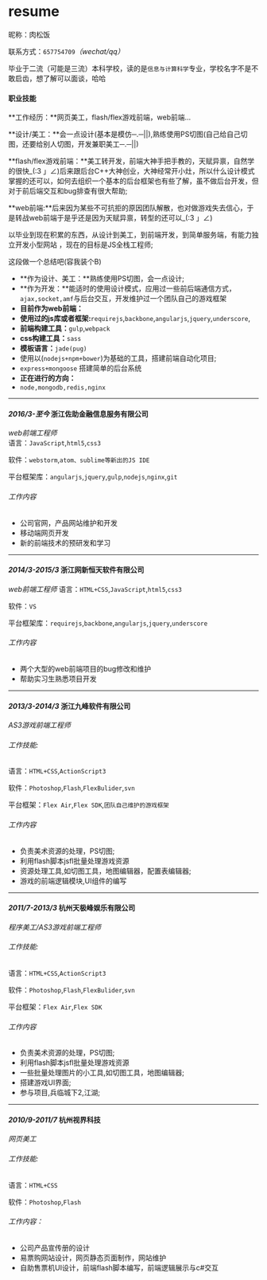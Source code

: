 # resume

昵称：肉松饭

联系方式：`657754709`*（wechat/qq）*

毕业于二流（可能是三流）本科学校，读的是`信息与计算科学`专业，学校名字不是不敢启齿，想了解可以面谈，哈哈

#### 职业技能
**工作经历：**网页美工，flash/flex游戏前端，web前端...

**设计/美工：**会一点设计(基本是模仿─.─||),熟练使用PS切图(自己给自己切图，还要给别人切图，开发兼职美工─.─||)

**flash/flex游戏前端：**美工转开发，前端大神手把手教的，天赋异禀，自然学的很快_(:3 」∠)后来跟后台C++大神创业，大神经常开小灶，所以什么设计模式掌握的还可以，如何去组织一个基本的后台框架也有些了解，虽不做后台开发，但对于前后端交互和bug排查有很大帮助;

**web前端:**后来因为某些不可抗拒的原因团队解散，也对做游戏失去信心，于是转战web前端于是乎还是因为天赋异禀，转型的还可以_(:3 」∠)

以毕业到现在积累的东西，从设计到美工，到前端开发，到简单服务端，有能力独立开发小型网站
，现在的目标是JS全栈工程师;

这段做一个总结吧(容我装个B)

- **作为设计、美工：**熟练使用PS切图，会一点设计;
- **作为开发：**能适时的使用设计模式，应用过一些前后端通信方式，`ajax,socket,amf`与后台交互，开发维护过一个团队自己的游戏框架
- **目前作为web前端：**
- **使用过的js库或者框架:**`requirejs`,`backbone`,`angularjs`,`jquery`,`underscore`,
- **前端构建工具：**`gulp`,`webpack`
- **css构建工具：**`sass`
- **模板语言：**`jade(pug)`
- 使用以(`nodejs+npm+bower`)为基础的工具，搭建前端自动化项目;
- `express+mongoose` 搭建简单的后台系统
- **正在进行的方向：**
- `node,mongodb,redis,nginx`


---

#### _2016/3-至今_ 浙江佐助金融信息服务有限公司
*web前端工程师*  
语言：`JavaScript`,`html5`,`css3`

软件：`webstorm`,`atom、sublime等新出的JS IDE`

平台框架库：`angularjs`,`jquery`,`gulp`,`nodejs`,`nginx`,`git`
###### 工作内容
- 公司官网，产品网站维护和开发
- 移动端网页开发
- 新的前端技术的预研发和学习

---
#### _2014/3-2015/3_ 浙江网新恒天软件有限公司
*web前端工程师*
语言：`HTML+CSS`,`JavaScript`,`html5`,`css3`

软件：`VS`

平台框架库：`requirejs`,`backbone`,`angularjs`,`jquery`,`underscore`
###### 工作内容
- 两个大型的web前端项目的bug修改和维护
- 帮助实习生熟悉项目开发

---
#### _2013/3-2014/3_ 浙江九峰软件有限公司
*AS3游戏前端工程师*
###### 工作技能:
语言：`HTML+CSS`,`ActionScript3`

软件：`Photoshop`,`Flash`,`FlexBulider`,`svn`

平台框架：`Flex Air`,`Flex SDK`,`团队自己维护的游戏框架`

###### 工作内容
 - 负责美术资源的处理，PS切图;
 - 利用flash脚本jsfl批量处理游戏资源
 - 资源处理工具,如切图工具，地图编辑器，配置表编辑器;
 - 游戏的前端逻辑模块,UI组件的编写

---
#### _2011/7-2013/3_ 杭州天极峰娱乐有限公司
*程序美工/AS3游戏前端工程师*
###### 工作技能:  
语言：`HTML+CSS`,`ActionScript3`

软件：`Photoshop`,`Flash`,`FlexBulider`,`svn`

平台框架：`Flex Air`,`Flex SDK`

###### 工作内容

 - 负责美术资源的处理，PS切图;
 - 利用flash脚本jsfl批量处理游戏资源
 - 一些批量处理图片的小工具,如切图工具，地图编辑器;
 - 搭建游戏UI界面;
 - 参与项目,兵临城下2,江湖;

---
#### _2010/9-2011/7_ 杭州视界科技 
*网页美工*

###### 工作技能:  
语言：`HTML+CSS`  

软件：`Photoshop`,`Flash`
###### 工作内容：

 - 公司产品宣传册的设计
 - 易票购网站设计，网页静态页面制作，网站维护   
 - 自助售票机UI设计，前端flash脚本编写，前端逻辑展示与c#交互
